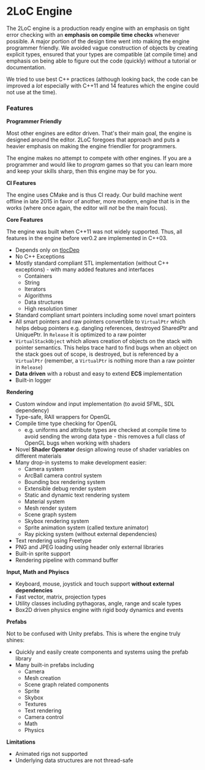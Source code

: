 # 2LoC Engine #

The 2LoC engine is a production ready engine with an emphasis on tight error checking with an **emphasis on compile time checks** whenever possible. A major portion of the design time went into making the engine programmer friendly. We avoided vague construction of objects by creating explicit types, ensured that your types are compatible (at compile time) and emphasis on being able to figure out the code (quickly) _without_ a tutorial or documentation.

We tried to use best C++ practices (although looking back, the code can be improved a _lot_ especially with C++11 and 14 features which the engine could not use at the time).

### Features ###

**Programmer Friendly**

Most other engines are editor driven. That's their main goal, the engine is designed around the editor. 2LoC foregoes that approach and puts a heavier emphasis on making the engine friendlier for programmers.

The engine makes no attempt to compete with other engines. If you are a programmer and would like to _program_ games so that you can learn more and keep your skills sharp, then this engine may be for you.

**CI Features**

The engine uses CMake and is thus CI ready. Our build machine went offline in late 2015 in favor of another, more modern, engine that is in the works (where once again, the editor will _not_ be the main focus).

**Core Features**

The engine was built when C++11 was not widely supported. Thus, all features in the engine before ver0.2 are implemented in C++03.

* Depends only on [tlocDep](https://bitbucket.org/samaursa/tlocdep/)
* No C++ Exceptions
* Mostly standard compliant STL implementation (without C++ exceptions) - with many added features and interfaces
  * Containers
  * String
  * Iterators
  * Algorithms
  * Data structures
  * High resolution timer
* Standard compliant smart pointers including some novel smart pointers
* All smart pointers and raw pointers convertible to `VirtualPtr` which helps debug pointers e.g. dangling references, destroyed SharedPtr and UniquePtr. In `Release` it is optimized to a raw pointer
* `VirtualStackObject` which allows creation of objects on the stack with pointer semantics. This helps trace hard to find bugs when an object on the stack goes out of scope, is destroyed, but is referenced by a `VirtualPtr` (remember, a `VirtualPtr` is nothing more than a raw pointer in `Release`)
* **Data driven** with a robust and easy to extend **ECS** implementation
* Built-in logger

**Rendering**

* Custom window and input implementation (to avoid SFML, SDL dependency)
* Type-safe, RAII wrappers for OpenGL
* Compile time type checking for OpenGL
    * e.g. uniforms and attribute types are checked at compile time to avoid sending the wrong data type - this removes a full class of OpenGL bugs when working with shaders
* Novel **Shader Operator** design allowing reuse of shader variables on different materials
* Many drop-in systems to make development easier:
    * Camera system
    * ArcBall camera control system
    * Bounding box rendering system
    * Extensible debug render system
    * Static and dynamic text rendering system
    * Material system
    * Mesh render system
    * Scene graph system
    * Skybox rendering system
    * Sprite animation system (called texture animator)
    * Ray picking system (without external dependencies)
* Text rendering using Freetype
* PNG and JPEG loading using header only external libraries
* Built-in sprite support
* Rendering pipeline with command buffer

**Input, Math and Phyiscs**

* Keyboard, mouse, joystick and touch support **without external dependencies**
* Fast vector, matrix, projection types
* Utility classes including pythagoras, angle, range and scale types
* Box2D driven physics engine with rigid body dynamics and events

**Prefabs**

Not to be confused with Unity prefabs. This is where the engine truly shines:

* Quickly and easily create components and systems using the prefab library
* Many built-in prefabs including
    * Camera
    * Mesh creation
    * Scene graph related components
    * Sprite
    * Skybox
    * Textures
    * Text rendering
    * Camera control
    * Math
    * Physics

**Limitations**

* Animated rigs not supported
* Underlying data structures are not thread-safe